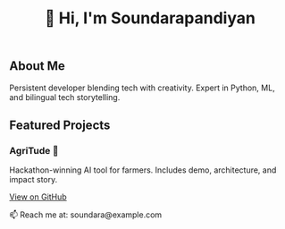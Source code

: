 <!DOCTYPE html>
<html lang="en">
<head>
  <meta charset="UTF-8" />
  <meta name="viewport" content="width=device-width, initial-scale=1.0" />
  <title>Soundarapandiyan | Portfolio</title>
  <link rel="stylesheet" href="style.css" />
</head>
<body>
  <header class="glass-header">
    <h1>👋 Hi, I'm Soundarapandiyan</h1>
    <p><span id="typing"></span></p>
  </header>

  <section class="about">
    <h2>About Me</h2>
    <p>Persistent developer blending tech with creativity. Expert in Python, ML, and bilingual tech storytelling.</p>
  </section>

  <section class="projects">
    <h2>Featured Projects</h2>
    <div class="card">
      <h3>AgriTude 🌾</h3>
      <p>Hackathon-winning AI tool for farmers. Includes demo, architecture, and impact story.</p>
      <a href="https://github.com/yourusername/agritude">View on GitHub</a>
    </div>
  </section>

  <footer>
    <p>📫 Reach me at: soundara@example.com</p>
  </footer>

  <script src="typing.js"></script>
</body>
</html>
